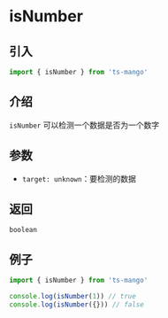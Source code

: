 # isNumber

## 引入

```ts
import { isNumber } from 'ts-mango'
```

## 介绍

`isNumber` 可以检测一个数据是否为一个数字

## 参数

- `target: unknown`：要检测的数据

## 返回

`boolean`

## 例子

```ts
import { isNumber } from 'ts-mango'

console.log(isNumber(1)) // true
console.log(isNumber({})) // false
```
